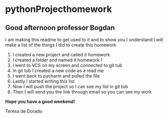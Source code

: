 # pythonProjecthomework
Good afternoon professor Bogdan 
-  
I am making this readme to get used to it and to show you I understand
I will make a list of the things I did to create this homework
1. I created a new project and called it homework
2. I created a folder and named it homework 1
3. I went to VCS on my screen and connected to git tub
4. In git tub I created a new code as a read me 
5. I went back to pycharm and pulled the file 
6. Lastly I started writing this list
7. Now I will push the project so I can see my list in git tub
8. Then I will send you the link through email so you can see my work

**Hope you have a good weekend!**

Teresa de Dorado


